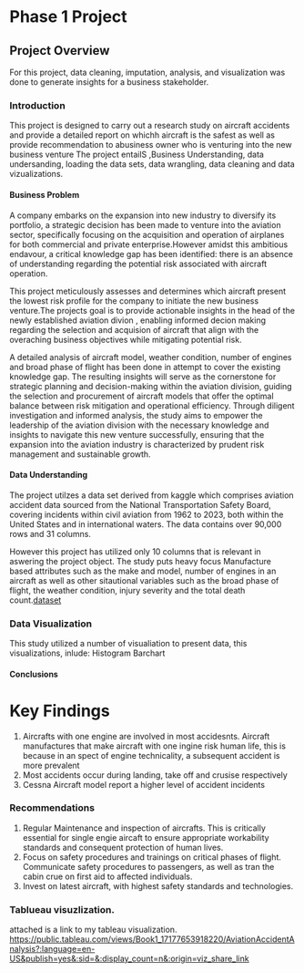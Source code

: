 # Phase 1 Project

## Project Overview

For this project, data cleaning, imputation, analysis, and visualization was done to generate insights for a business stakeholder.
### Introduction
This project is designed to carry out a research study on aircraft accidents and provide a detailed report on whichh aircraft is the safest as well as provide recommendation to abusiness owner who is venturing into the new business venture The project entailS ,Business Understanding, data undersanding, loading the data sets, data wrangling, data cleaning and data vizualizations.

#### Business Problem
A company embarks on the expansion into new industry to diversify its portfolio, a strategic decision has been made to venture into the aviation sector, specifically focusing on the acquisition and operation of airplanes for both commercial and private enterprise.However amidst this ambitious endavour, a critical knowledge gap has been identified: there is an absence of understanding regarding the potential risk associated with aircraft operation.

This project meticulously assesses and determines which aircraft present the lowest risk profile for the company to initiate the new business venture.The projects goal is to provide actionable insights in the head of the newly established aviation divion , enabling informed decion making regarding the selection and acquision of aircraft that align with the overaching business objectives while mitigating potential risk.

A detailed analysis of aircraft model, weather condition, number of engines and broad phase of flight has been done in attempt to cover the existing knowledge gap. The resulting insights will serve as the cornerstone for strategic planning and decision-making within the aviation division, guiding the selection and procurement of aircraft models that offer the optimal balance between risk mitigation and operational efficiency. Through diligent investigation and informed analysis, the study aims to empower the leadership of the aviation division with the necessary knowledge and insights to navigate this new venture successfully, ensuring that the expansion into the aviation industry is characterized by prudent risk management and sustainable growth.



#### Data Understanding

 The project utilzes a data set derived from kaggle which comprises aviation accident data sourced from the National Transportation Safety Board, covering incidents within civil aviation from 1962 to 2023, both within the United States and in international waters. The data contains over 90,000 rows and 31 columns.

However this project has utilized only 10 columns that is relevant in aswering the project object. The study puts heavy focus Manufacture based attributes such as the make and model, number of engines in an aircraft as well as other sitautional variables such as the broad phase of flight, the weather condition, injury severity and the total death count.[dataset](https://www.kaggle.com/datasets/khsamaha/aviation-accident-database-synopses)

### Data Visualization
This study utilized a number of visualiation to present data, this visualizations, inlude:
 Histogram
 Barchart
 
#### Conclusions
# Key Findings
1. Aircrafts with one engine are involved in most accidesnts. Aircraft manufactures that make aircraft with one ingine risk human life, this is because in an spect of engine technicality, a subsequent accident is more prevalent
2. Most accidents occur during landing, take off and crusise respectively
3. Cessna Aircraft model report a higher level of accident incidents
   


### Recommendations
1. Regular Maintenance and inspection of aircrafts. This is critically essential for single engie aircaft to ensure appropriate workability standards and consequent protection of human lives.
2. Focus on safety procedures and trainings on critical phases of flight. Communicate safety procedures to passengers, as well as tran the cabin crue on first aid to affected individuals.
3. Invest on latest aircraft, with highest safety standards and technologies.

### Tablueau visuzlization.
attached is a link to my tableau visualization.
https://public.tableau.com/views/Book1_17177653918220/AviationAccidentAnalysis?:language=en-US&publish=yes&:sid=&:display_count=n&:origin=viz_share_link





